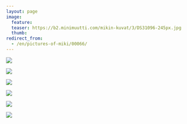 ```yaml
---
layout: page
image:
  feature:
  teaser: https://b2.minimuutti.com/mikin-kuvat/3/DS31096-245px.jpg
  thumb:
redirect_from:
  - /en/pictures-of-miki/00066/
---
```


![](https://b2.minimuutti.com/mikin-kuvat/3/DS31063-800px.jpg)

![](https://b2.minimuutti.com/mikin-kuvat/3/DS31075-800px.jpg)

![](https://b2.minimuutti.com/mikin-kuvat/3/DS31083-800px.jpg)

![](https://b2.minimuutti.com/mikin-kuvat/3/DS31090-800px.jpg)

![](https://b2.minimuutti.com/mikin-kuvat/3/DS31095-800px.jpg)

![](https://b2.minimuutti.com/mikin-kuvat/3/DS31097-800px.jpg)
